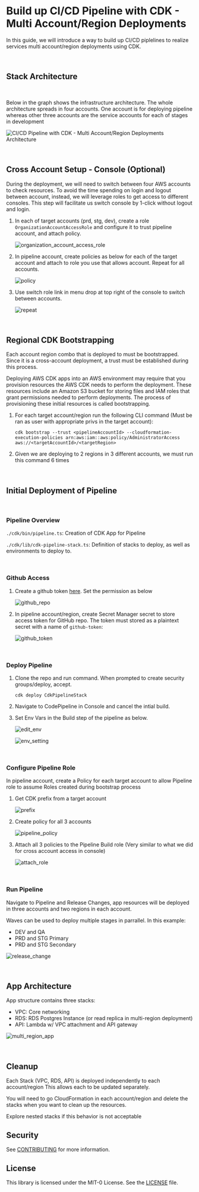 # Build up CI/CD Pipeline with CDK - Multi Account/Region Deployments

In this guide, we will introduce a way to build up CI/CD piplelines to realize services multi account/region deployments using CDK.

&nbsp;

## Stack Architecture

&nbsp;

Below in the graph shows the infrastructure architecture. The whole architecture spreads in four accounts. One account is for deploying pipeline whereas other three accounts are the service accounts for each of stages in development

![CI/CD Pipeline with CDK - Multi Account/Region Deployments Architecture](./images/architecture.png)

&nbsp;

##  Cross Account Setup - Console (Optional)
During the deployment, we will need to switch between four AWS accounts to check resources. To avoid the time spending on login and logout between account, instead, we will leverage roles to get access to different consoles. This step will facilitate us switch console by 1-click without logout and login.

1. In each of target accounts (prd, stg, dev), create a role `OrganizationAccountAccessRole` and configure it to trust pipeline account, and attach policy.
   
   ![organization_account_access_role](./images/organization_account_access_role.png)

2. In pipeline account, create policies as below for each of the target account and attach to role you use that allows account. Repeat for all accounts.
   
   ![policy](./images/policy.png)

3. Use switch role link in menu drop at top right of the console to switch between accounts.
   
   ![repeat](./images/repeat.png)  

&nbsp;

##  Regional CDK Bootstrapping

Each account region combo that is deployed to must be bootstrapped. Since it is a cross-account deployment, a trust must be established during this process.

Deploying AWS CDK apps into an AWS environment may require that you provision resources the AWS CDK needs to perform the deployment. These resources include an Amazon S3 bucket for storing files and IAM roles that grant permissions needed to perform deployments. The process of provisioning these initial resources is called bootstrapping. 

1. For each target account/region run the following CLI command (Must be ran as user with appropriate privs in the target account):
    ```
    cdk bootstrap --trust <pipelineAccountId> --cloudformation-execution-policies arn:aws:iam::aws:policy/AdministratorAccess aws://<targetAccountId>/<targetRegion>
    ```

2. Given we are deploying to 2 regions in 3 different accounts, we must run this command 6 times

&nbsp;

##  Initial Deployment of Pipeline

&nbsp;

### Pipeline Overview

`./cdk/bin/pipeline.ts`: Creation of CDK App for Pipeline

`./cdk/lib/cdk-pipeline-stack.ts`: Definition of stacks to deploy, as well as environments to deploy to.

&nbsp;

### Github Access
1. Create a github token [here](https://github.com/settings/tokens/). Set the permission as below
 
   ![github_repo](./images/github_repo.png)

2. In pipeline account/region, create Secret Manager secret to store access token for GitHub repo.  The token must stored as a plaintext secret with a name of `github-token`:
   
   ![github_token](./images/github_token.png)

&nbsp;

### Deploy Pipeline

1. Clone the repo and run command. When prompted to create security groups/deploy, accept.
   ```
   cdk deploy CdkPipelineStack
   ```

2. Navigate to CodePipeline in Console and cancel the intial build.
3. Set Env Vars in the Build step of the pipeline as below.

    ![edit_env](./images/edit_env.png)

    ![env_setting](./images/env_setting.png)

&nbsp;

### Configure Pipeline Role

In pipeline account, create a Policy for each target account to allow Pipeline role to assume Roles created during bootstrap process

1. Get CDK prefix from a target account
   
   ![prefix](./images/prefix.png)

2. Create policy for all 3 accounts
   
   ![pipeline_policy](./images/pipeline_policy.png)

3. Attach all 3 policies to the Pipeline Build role (Very similar to what we did for cross account access in console)
   
   ![attach_role](./images/attach_role.png)

&nbsp;

### Run Pipeline
Navigate to Pipeline and Release Changes, app resources will be deployed in three accounts and two regions in each account.

Waves can be used to deploy multiple stages in parrallel. In this example:
- DEV and QA
- PRD and STG Primary 
- PRD and STG Secondary 


![release_change](./images/release_change.png)

&nbsp;

## App Architecture

App structure contains three stacks:

- VPC: Core networking 
- RDS: RDS Postgres Instance (or read replica in multi-region deployment)
- API: Lambda w/ VPC attachment and API gateway 

![multi_region_app](./images/multi_region_app.png)

&nbsp;

## Cleanup
Each Stack (VPC, RDS, API) is deployed independently to each account/region
This allows each to be updated separately.

You will need to go CloudFormation in each account/region and delete the stacks when you want to clean up the resources.

Explore nested stacks if this behavior is not acceptable


## Security

See [CONTRIBUTING](CONTRIBUTING.md) for more information.

## License

This library is licensed under the MIT-0 License. See the [LICENSE](LICENSE) file.
